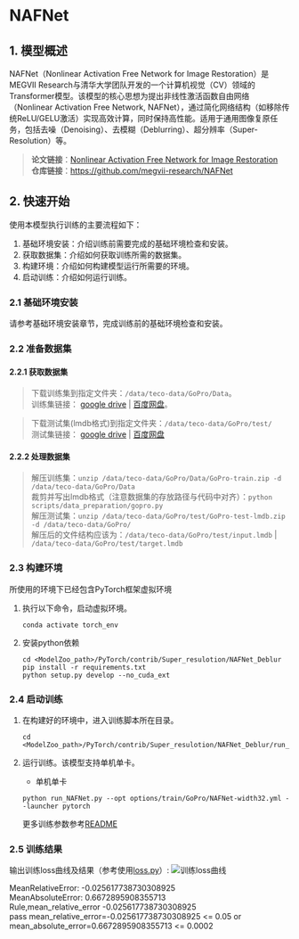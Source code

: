
# NAFNet
## 1. 模型概述  
NAFNet（Nonlinear Activation Free Network for Image Restoration）是MEGVII Research与清华大学团队开发的一个计算机视觉（CV）领域的Transformer模型。该模型的核心思想为提出非线性激活函数自由网络（Nonlinear Activation Free Network, NAFNet），通过简化网络结构（如移除传统ReLU/GELU激活）实现高效计算，同时保持高性能。适用于通用图像复原任务，包括去噪（Denoising）、去模糊（Deblurring）、超分辨率（Super-Resolution）等。  
> **论文链接**：[Nonlinear Activation Free Network for Image Restoration](https://arxiv.org/abs/2204.04676)  
> **仓库链接**：https://github.com/megvii-research/NAFNet   

## 2. 快速开始  
使用本模型执行训练的主要流程如下：  
1. 基础环境安装：介绍训练前需要完成的基础环境检查和安装。  
2. 获取数据集：介绍如何获取训练所需的数据集。  
3. 构建环境：介绍如何构建模型运行所需要的环境。  
4. 启动训练：介绍如何运行训练。  

### 2.1 基础环境安装  

请参考基础环境安装章节，完成训练前的基础环境检查和安装。  

### 2.2 准备数据集  
#### 2.2.1 获取数据集  
> 下载训练集到指定文件夹：```/data/teco-data/GoPro/Data```。  
> 训练集链接： [google drive](https://drive.google.com/file/d/1zgALzrLCC_tcXKu_iHQTHukKUVT1aodI/view?usp=sharing) | [百度网盘](https://pan.baidu.com/s/1fdsn-M5JhxCL7oThEgt1Sw?pwd=9d26)。  

> 下载测试集(lmdb格式)到指定文件夹：```/data/teco-data/GoPro/test/```  
> 测试集链接： [google drive](https://drive.google.com/file/d/1abXSfeRGrzj2mQ2n2vIBHtObU6vXvr7C/view?usp=sharing) | [百度网盘](https://pan.baidu.com/s/1oZtEtYB7-2p3fCIspky_mw?pwd=rmv9)  

#### 2.2.2 处理数据集  
> 解压训练集：```unzip /data/teco-data/GoPro/Data/GoPro-train.zip -d /data/teco-data/GoPro/Data```   
> 裁剪并写出lmdb格式（注意数据集的存放路径与代码中对齐）：```python scripts/data_preparation/gopro.py```   
> 解压测试集：```unzip /data/teco-data/GoPro/test/GoPro-test-lmdb.zip -d /data/teco-data/GoPro/```   
> 解压后的文件结构应该为：```/data/teco-data/GoPro/test/input.lmdb``` | ```/data/teco-data/GoPro/test/target.lmdb```  


### 2.3 构建环境

所使用的环境下已经包含PyTorch框架虚拟环境  
1. 执行以下命令，启动虚拟环境。  
    ```
    conda activate torch_env  
    ```
2. 安装python依赖  
    ```
    cd <ModelZoo_path>/PyTorch/contrib/Super_resulotion/NAFNet_Deblur
	pip install -r requirements.txt
	python setup.py develop --no_cuda_ext
    ```  
### 2.4 启动训练  
1. 在构建好的环境中，进入训练脚本所在目录。  
    ```
    cd <ModelZoo_path>/PyTorch/contrib/Super_resulotion/NAFNet_Deblur/run_scripts
    ```

2. 运行训练。该模型支持单机单卡。

    -  单机单卡
    ```
   python run_NAFNet.py --opt options/train/GoPro/NAFNet-width32.yml --launcher pytorch
   ```
    更多训练参数参考[README](run_scripts/README.md)

### 2.5 训练结果
输出训练loss曲线及结果（参考使用[loss.py](./run_scripts/loss.py)）: 
![训练loss曲线](./run_scripts/loss.jpg)  

MeanRelativeError: -0.025617738730308925  
MeanAbsoluteError: 0.6672895908355713  
Rule,mean_relative_error -0.025617738730308925  
pass mean_relative_error=-0.025617738730308925 <= 0.05 or mean_absolute_error=0.6672895908355713 <= 0.0002  
